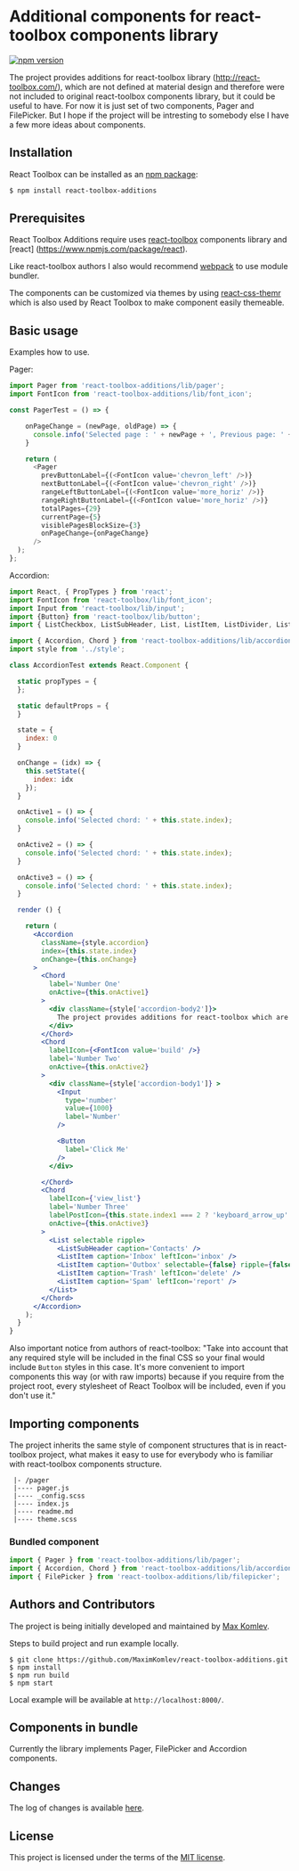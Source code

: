 # Additional components for react-toolbox components library

[![npm version](https://img.shields.io/badge/npm-v1.3.6-blue.svg?style=flat-square)](https://www.npmjs.org/package/react-toolbox-additions)

The project provides additions for react-toolbox library (http://react-toolbox.com/),
which are not defined at material design and therefore were not included to original react-toolbox components library,
but it could be useful to have. For now it is just set of two components, Pager and FilePicker. 
But I hope if the project will be intresting to somebody else I have a few more ideas about components.

## Installation

React Toolbox can be installed as an [npm package](https://www.npmjs.org/package/react-toolbox-additions):

```bash
$ npm install react-toolbox-additions
```
## Prerequisites

React Toolbox Additions require uses [react-toolbox](https://www.npmjs.com/package/react-toolbox) components library and [react] (https://www.npmjs.com/package/react).

Like react-toolbox authors I also would recommend [webpack](https://webpack.github.io/) to use module bundler.

The components can be customized via themes by using [react-css-themr](https://github.com/javivelasco/react-css-themr) which is also used by React Toolbox to make component easily themeable.

## Basic usage

Examples how to use.

Pager:

```js
import Pager from 'react-toolbox-additions/lib/pager';
import FontIcon from 'react-toolbox-additions/lib/font_icon';

const PagerTest = () => {

    onPageChange = (newPage, oldPage) => {
      console.info('Selected page : ' + newPage + ', Previous page: ' + oldPage);
    }

    return (
      <Pager 
        prevButtonLabel={(<FontIcon value='chevron_left' />)}
        nextButtonLabel={(<FontIcon value='chevron_right' />)}
        rangeLeftButtonLabel={(<FontIcon value='more_horiz' />)}
        rangeRightButtonLabel={(<FontIcon value='more_horiz' />)}
        totalPages={29}
        currentPage={5}
        visiblePagesBlockSize={3}
        onPageChange={onPageChange}
      />
  );
};
```

Accordion:

```jsx
import React, { PropTypes } from 'react';
import FontIcon from 'react-toolbox/lib/font_icon';
import Input from 'react-toolbox/lib/input';
import {Button} from 'react-toolbox/lib/button';
import { ListCheckbox, ListSubHeader, List, ListItem, ListDivider, ListItemText, ListItemContent } from 'react-toolbox/lib/list';

import { Accordion, Chord } from 'react-toolbox-additions/lib/accordion';
import style from '../style';

class AccordionTest extends React.Component {

  static propTypes = {
  };

  static defaultProps = {
  }

  state = {
    index: 0
  }

  onChange = (idx) => {
    this.setState({
      index: idx
    });
  }

  onActive1 = () => {
    console.info('Selected chord: ' + this.state.index);
  }

  onActive2 = () => {
    console.info('Selected chord: ' + this.state.index);
  }

  onActive3 = () => {
    console.info('Selected chord: ' + this.state.index);
  }

  render () {

    return (
      <Accordion
        className={style.accordion}
        index={this.state.index}
        onChange={this.onChange}
      >
        <Chord
          label='Number One'
          onActive={this.onActive1}
        >
          <div className={style['accordion-body2']}>
            The project provides additions for react-toolbox which are not defined at material design and therefore were not included to original react-toolbox components library but it could be useful to have.
          </div>
        </Chord>
        <Chord
          labelIcon={<FontIcon value='build' />}
          label='Number Two'
          onActive={this.onActive2}
        >
          <div className={style['accordion-body1']} >
            <Input
              type='number'
              value={1000}
              label='Number'
            />

            <Button
              label='Click Me'
            />
          </div>

        </Chord>
        <Chord
          labelIcon={'view_list'}
          label='Number Three'
          labelPostIcon={this.state.index1 === 2 ? 'keyboard_arrow_up' : 'keyboard_arrow_down'}
          onActive={this.onActive3}
        >
          <List selectable ripple>
            <ListSubHeader caption='Contacts' />
            <ListItem caption='Inbox' leftIcon='inbox' />
            <ListItem caption='Outbox' selectable={false} ripple={false} leftIcon='send' />
            <ListItem caption='Trash' leftIcon='delete' />
            <ListItem caption='Spam' leftIcon='report' />
          </List>
        </Chord>
      </Accordion>
    );
  }
}
```

Also important notice from authors of react-toolbox:
"Take into account that any required style will be included in the final CSS so your final would include `Button` styles in this case. It's more convenient to import components this way (or with raw imports) because if you require from the project root, every stylesheet of React Toolbox will be included, even if you don't use it."

## Importing components

The project inherits the same style of component structures that is in react-toolbox project, what makes it easy to use for everybody who is familiar with react-toolbox components structure.
```
 |- /pager
 |---- pager.js
 |---- _config.scss
 |---- index.js
 |---- readme.md
 |---- theme.scss
```

### Bundled component

```js
import { Pager } from 'react-toolbox-additions/lib/pager';
import { Accordion, Chord } from 'react-toolbox-additions/lib/accordion';
import { FilePicker } from 'react-toolbox-additions/lib/filepicker';
```

## Authors and Contributors

The project is being initially developed and maintained by [Max Komlev](https://github.com/MaximKomlev).

Steps to build project and run example locally.

```
$ git clone https://github.com/MaximKomlev/react-toolbox-additions.git
$ npm install
$ npm run build
$ npm start
```

Local example will be available at `http://localhost:8000/`.

## Components in bundle

Currently the library implements Pager, FilePicker and Accordion components.

## Changes

The log of changes is available [here](https://github.com/MaximKomlev/react-toolbox-additions/blob/master/changelog.md).

## License

This project is licensed under the terms of the [MIT license](https://github.com/MaximKomlev/react-toolbox-additions/blob/master/LICENSE).
